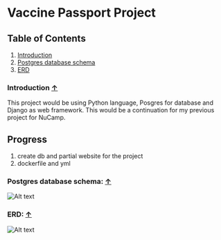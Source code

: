 # Vaccine Passport Project

## Table of Contents<a name="table"></a>
1. [Introduction](#introduction)
2. [Postgres database schema](#schema)
3. [ERD](#erd)

### Introduction <a name="introduction"></a>[&#8593;](#table)

This project would be using Python language, Posgres for database and Django as web framework. This would be a continuation for my previous project for NuCamp.

## Progress
1. create db and partial website for the project
2. dockerfile and yml

### Postgres database schema: <a name="schema"></a>[&#8593;](#table)

![Alt text](https://www.dropbox.com/s/oki5e4q83wzmrj2/Vaccine_passport_django_schema.png?raw=true "db Schema")


### ERD: <a name="erd"></a>[&#8593;](#table)

![Alt text](https://www.dropbox.com/s/4l9s7jqd6yzs2ij/vaccine_passport.drawio_django.png?raw=true  "ERD") 

